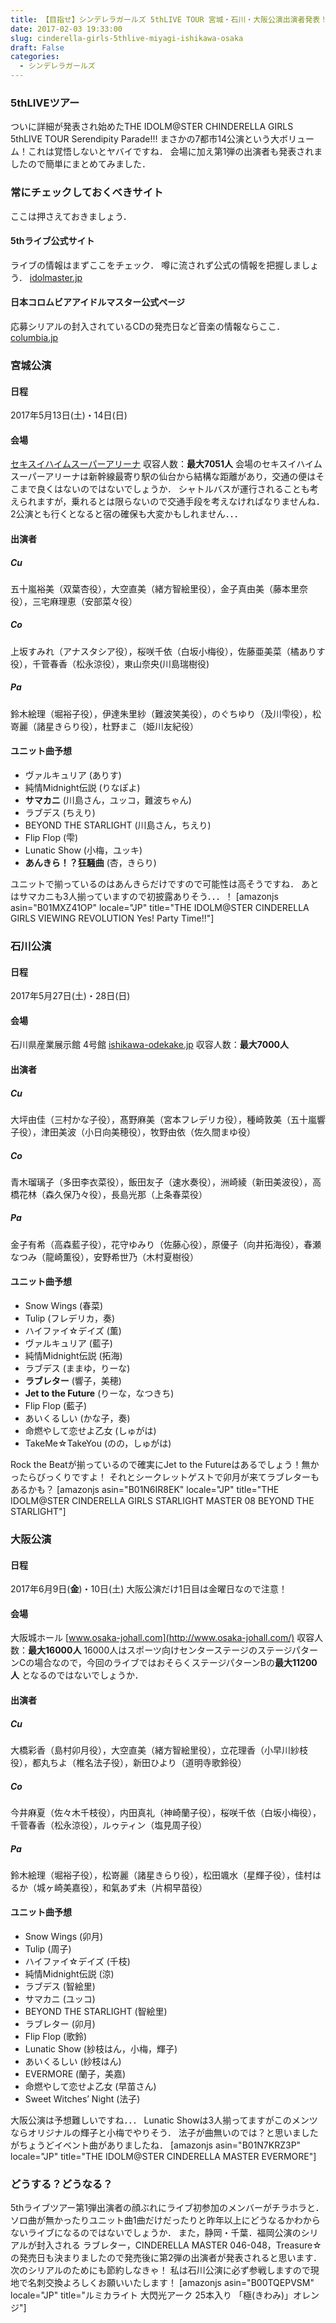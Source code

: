 ```yaml
---
title: 【目指せ】シンデレラガールズ 5thLIVE TOUR 宮城・石川・大阪公演出演者発表！【全通】
date: 2017-02-03 19:33:00
slug: cinderella-girls-5thlive-miyagi-ishikawa-osaka
draft: False
categories:
  - シンデレラガールズ
---
```


### 5thLIVEツアー

ついに詳細が発表され始めたTHE IDOLM@STER CHINDERELLA GIRLS 5thLIVE TOUR Serendipity Parade!!! まさかの7都市14公演という大ボリューム！これは覚悟しないとヤバイですね． 会場に加え第1弾の出演者も発表されましたので簡単にまとめてみました． 

### 常にチェックしておくべきサイト

ここは押さえておきましょう． 

#### 5thライブ公式サイト

ライブの情報はまずここをチェック． 噂に流されず公式の情報を把握しましょう．  [idolmaster.jp](http://idolmaster.jp/event/cinderella5th.php)

#### 日本コロムビアアイドルマスター公式ページ

応募シリアルの封入されているCDの発売日など音楽の情報ならここ．  [columbia.jp](http://columbia.jp/idolmaster/)

### 宮城公演

#### 日程

2017年5月13日(土)・14日(日)

#### 会場

[セキスイハイムスーパーアリーナ](https://www.mspf.jp/grande21/index.php?action=sisetu_shoukai_arena) 収容人数：**最大7051人** 会場のセキスイハイムスーパーアリーナは新幹線最寄り駅の仙台から結構な距離があり，交通の便はそこまで良くはないのではないでしょうか． シャトルバスが運行されることも考えられますが，乗れるとは限らないので交通手段を考えなければなりませんね． 2公演とも行くとなると宿の確保も大変かもしれません．．． 

#### 出演者

##### Cu

五十嵐裕美（双葉杏役），大空直美（緒方智絵里役），金子真由美（藤本里奈役），三宅麻理恵（安部菜々役）

##### Co

上坂すみれ（アナスタシア役），桜咲千依（白坂小梅役），佐藤亜美菜（橘ありす役），千菅春香（松永涼役），東山奈央(川島瑞樹役)

##### Pa

鈴木絵理（堀裕子役），伊達朱里紗（難波笑美役），のぐちゆり（及川雫役），松嵜麗（諸星きらり役），杜野まこ（姫川友紀役）

#### ユニット曲予想

  * ヴァルキュリア (ありす)
  * 純情Midnight伝説 (りなぽよ)
  * **サマカニ** (川島さん，ユッコ，難波ちゃん)
  * ラブデス (ちえり)
  * BEYOND THE STARLIGHT (川島さん，ちえり)
  * Flip Flop (雫)
  * Lunatic Show (小梅，ユッキ)
  * **あんきら！？狂騒曲** (杏，きらり)

ユニットで揃っているのはあんきらだけですので可能性は高そうですね． あとはサマカニも3人揃っていますので初披露ありそう．．．！ [amazonjs asin="B01MXZ41OP" locale="JP" title="THE IDOLM@STER CINDERELLA GIRLS VIEWING REVOLUTION Yes! Party Time!!"] 

### 石川公演

#### 日程

2017年5月27日(土)・28日(日)

#### 会場

石川県産業展示館 4号館  [ishikawa-odekake.jp](https://ishikawa-odekake.jp/westpark/facilities/santen/) 収容人数：**最大7000人**

#### 出演者

##### Cu

大坪由佳（三村かな子役），髙野麻美（宮本フレデリカ役），種崎敦美（五十嵐響子役），津田美波（小日向美穂役），牧野由依（佐久間まゆ役）

##### Co

青木瑠璃子（多田李衣菜役），飯田友子（速水奏役），洲崎綾（新田美波役），高橋花林（森久保乃々役），長島光那（上条春菜役）

##### Pa

金子有希（高森藍子役），花守ゆみり（佐藤心役），原優子（向井拓海役），春瀬なつみ（龍崎薫役），安野希世乃（木村夏樹役）

#### ユニット曲予想

  * Snow Wings (春菜)
  * Tulip (フレデリカ，奏)
  * ハイファイ☆デイズ (薫)
  * ヴァルキュリア (藍子)
  * 純情Midnight伝説 (拓海)
  * ラブデス (ままゆ，りーな)
  * **ラブレター** (響子，美穂)
  * **Jet to the Future** (りーな，なつきち)
  * Flip Flop (藍子)
  * あいくるしい (かな子，奏)
  * 命燃やして恋せよ乙女 (しゅがは)
  * TakeMe☆TakeYou (のの，しゅがは)

Rock the Beatが揃っているので確実にJet to the Futureはあるでしょう！無かったらびっくりですよ！ それとシークレットゲストで卯月が来てラブレターもあるかも？ [amazonjs asin="B01N6IR8EK" locale="JP" title="THE IDOLM@STER CINDERELLA GIRLS STARLIGHT MASTER 08 BEYOND THE STARLIGHT"] 

### 大阪公演

#### 日程

2017年6月9日(**金**)・10日(土) 大阪公演だけ1日目は金曜日なので注意！ 

#### 会場

大阪城ホール  [www.osaka-johall.com](http://www.osaka-johall.com/) 収容人数：**最大16000人** 16000人はスポーツ向けセンターステージのステージパターンCの場合なので，今回のライブではおそらくステージパターンBの**最大11200人** となるのではないでしょうか． 

#### 出演者

##### Cu

大橋彩香（島村卯月役），大空直美（緒方智絵里役），立花理香（小早川紗枝役），都丸ちよ（椎名法子役），新田ひより（道明寺歌鈴役）

##### Co

今井麻夏（佐々木千枝役），内田真礼（神崎蘭子役），桜咲千依（白坂小梅役），千菅春香（松永涼役），ルゥティン（塩見周子役）

##### Pa

鈴木絵理（堀裕子役），松嵜麗（諸星きらり役），松田颯水（星輝子役），佳村はるか（城ヶ崎美嘉役），和氣あず未（片桐早苗役） 

#### ユニット曲予想

  * Snow Wings (卯月)
  * Tulip (周子)
  * ハイファイ☆デイズ (千枝)
  * 純情Midnight伝説 (涼)
  * ラブデス (智絵里)
  * サマカニ (ユッコ)
  * BEYOND THE STARLIGHT (智絵里)
  * ラブレター (卯月)
  * Flip Flop (歌鈴)
  * Lunatic Show (紗枝はん，小梅，輝子)
  * あいくるしい (紗枝はん)
  * EVERMORE (蘭子，美嘉)
  * 命燃やして恋せよ乙女 (早苗さん)
  * Sweet Witches’ Night (法子)

大阪公演は予想難しいですね．．． Lunatic Showは3人揃ってますがこのメンツならオリジナルの輝子と小梅でやりそう． 法子が曲無いのでは？と思いましたがちょうどイベント曲がありましたね． [amazonjs asin="B01N7KRZ3P" locale="JP" title="THE IDOLM@STER CINDERELLA MASTER EVERMORE"] 

### どうする？どうなる？

5thライブツアー第1弾出演者の顔ぶれにライブ初参加のメンバーがチラホラと． ソロ曲が無かったりユニット曲1曲だけだったりと昨年以上にどうなるかわからないライブになるのではないでしょうか． また，静岡・千葉．福岡公演のシリアルが封入される ラブレター，CINDERELLA MASTER 046-048，Treasure☆の発売日も決まりましたので発売後に第2弾の出演者が発表されると思います． 次のシリアルのためにも節約しなきゃ！ 私は石川公演に必ず参戦しますので現地で名刺交換よろしくお願いいたします！ [amazonjs asin="B00TQEPVSM" locale="JP" title="ルミカライト 大閃光アーク 25本入り 「極(きわみ)」オレンジ"]
